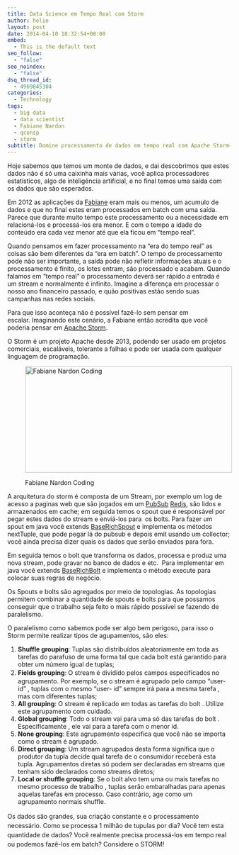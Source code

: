 ```yaml
---
title: Data Science em Tempo Real com Storm
author: helio
layout: post
date: 2014-04-10 18:32:54+00:00
embed:
  - This is the default text
seo_follow:
  - "false"
seo_noindex:
  - "false"
dsq_thread_id:
  - 4969845304
categories:
  - Technology
tags:
  - big data
  - data scientist
  - Fabiane Nardon
  - qconsp
  - storm
subtitle: Domine processamento de dados em tempo real com Apache Storm—aprenda spouts, bolts, topologias e estratégias de paralelismo para lidar com milhões de tuplas por dia com processamento de stream tolerante a falhas
---
```


Hoje sabemos que temos um monte de dados, e dai descobrimos que estes dados não é só uma caixinha mais várias, você aplica processadores estatísticos, algo de inteligência artificial, e no final temos uma saída com os dados que são esperados.

Em 2012 as aplicações da <a title="Fabiane Nardon @twitter" href="https://twitter.com/fabianenardon" target="_blank">Fabiane</a> eram mais ou menos, um acumulo de dados e que no final estes eram processados em batch com uma saída. Parece que durante muito tempo este processamento ou a necessidade em relacioná-los e processá-los era menor. E com o tempo a idade do conteúdo era cada vez menor até que ela ficou em &#8220;tempo real&#8221;.

Quando pensamos em fazer processamento na &#8220;era do tempo real&#8221; as coisas são bem diferentes da &#8220;era em batch&#8221;. O tempo de processamento pode não ser importante, a saída pode não refletir informações atuais e o processamento é finito, os lotes entram, são processado e acabam. Quando falamos em &#8220;tempo real&#8221; o processamento deverá ser rápido a entrada é um stream e normalmente é infinito. Imagine a diferença em processar o nosso ano financeiro passado, e quão positivas estão sendo suas campanhas nas redes sociais.

Para que isso aconteça não é possível fazê-lo sem pensar em escalar. Imaginando este cenário, a Fabiane então acredita que você poderia pensar em <a title="Apache Storm" href="http://storm.incubator.apache.org/" target="_blank">Apache Storm</a>.

O Storm é um projeto Apache desde 2013, podendo ser usado em projetos comerciais, escaláveis, tolerante a falhas e pode ser usada com qualquer linguagem de programação.<figure id="attachment_841" style="width: 468px" class="wp-caption aligncenter">

[<img class="size-full wp-image-841" alt="Fabiane Nardon Coding" src="/uploads/2014/04/fabianenardoncoding.jpg" width="468" height="240" srcset="/uploads/2014/04/fabianenardoncoding.jpg 468w, /uploads/2014/04/fabianenardoncoding-300x153.jpg 300w" sizes="(max-width: 468px) 100vw, 468px" />][1]<figcaption class="wp-caption-text">Fabiane Nardon Coding</figcaption></figure>

A arquitetura do storm é composta de um Stream, por exemplo um log de acesso a paginas web que são jogados em um <a title="Publish Subscriber" href="http://en.wikipedia.org/wiki/Publish%E2%80%93subscribe_pattern" target="_blank">PubSub</a> <a title="Redis" href="http://redis.io/" target="_blank">Redis</a>, são lidos e armazenados em cache; em seguida temos o spout que é responsável por pegar estes dados do stream e enviá-los para  os bolts. Para fazer um spout em java você extends <a title="JavaDoc" href="https://storm.incubator.apache.org/apidocs/backtype/storm/topology/base/BaseRichSpout.html" target="_blank">BaseRichSpout</a> e implementa os métodos nextTuple, que pode pegar lá do pubsub e depois emit usando um collector; você ainda precisa dizer quais os dados que serão enviados para fora.

Em seguida temos o bolt que transforma os dados, processa e produz uma nova stream, pode gravar no banco de dados e etc.  Para implementar em java você extends <a title="Java Doc" href="https://storm.incubator.apache.org/apidocs/backtype/storm/topology/base/BaseRichBolt.html" target="_blank">BaseRichBolt</a> e implementa o método execute para colocar suas regras de negócio.

Os Spouts e bolts são agregados por meio de topologias. As topologias permitem combinar a quantidade de spouts e bolts para que possamos conseguir que o trabalho seja feito o mais rápido possível se fazendo de paralelismo.

O paralelismo como sabemos pode ser algo bem perigoso, para isso o Storm permite realizar tipos de agupamentos, são eles:

1. **Shuffle grouping**: Tuplas são distribuídos aleatoriamente em toda as tarefas do parafuso de uma forma tal que cada bolt está garantido para obter um número igual de tuplas;
2. <strong style="line-height: 1.5em">Fields grouping</strong><span style="line-height: 1.5em">: O stream é dividido pelos campos especificados no agrupamento. Por exemplo, se o stream é agrupado pelo campo &#8220;user- id&#8221; , tuplas com o mesmo &#8220;user- id&#8221; sempre irá para a mesma tarefa , mas com diferentes tuplas;</span>
3. **All grouping**: O stream é replicado em todas as tarefas do bolt . Utilize este agrupamento com cuidado.
4. **Global grouping**: Todo o stream vai para uma só das tarefas do bolt . Especificamente , ele vai para a tarefa com o menor id.
5. **None grouping**: Este agrupamento especifica que você não se importa como o stream é agrupado.
6. **Direct grouping**: Um stream agrupados desta forma significa que o produtor da tupla decide qual tarefa de o consumidor receberá esta tupla. Agrupamentos diretas só podem ser declaradas em streams que tenham sido declarados como streams diretos;
7. **Local or shuffle grouping**: Se o bolt alvo tem uma ou mais tarefas no mesmo processo de trabalho , tuplas serão embaralhadas para apenas aquelas tarefas em processo. Caso contrário, age como um agrupamento normais shuffle.

<span style="line-height: 1.5em">Os dados são grandes, sua criação constante e o processamento necessário. Como se processa 1 milhão de tupulas por dia? Você tem esta quantidade de dados? Você realmente precisa processá-los em tempo real ou podemos fazê-los em batch? Considere o STORM!</span>

[1]: /uploads/2014/04/fabianenardoncoding.jpg
